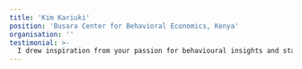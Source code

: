 ```yaml
---
title: 'Kim Kariuki'
position: 'Busara Center for Behavioral Economics, Kenya'
organisation: ''
testimonial: >-
  I drew inspiration from your passion for behavioural insights and stand amazed at the great work that Lisa and Tinna started! Truly trailblazing.
---
```

